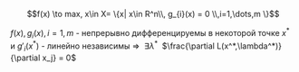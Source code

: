 $$f(x) \to max, x\in X= \{x| x\in R^n\\, g_{i}(x) = 0 \\,i=1,\dots,m   \}$$


$f(x), g_i(x), i=1,m$ - непрерывно дифференцируемы в некоторой точке $x^*$ и $g'_i(x^*)$ - линейно независимы $\Rightarrow$  $\exists \lambda^*$  $\frac{\partial L(x^*,\lambda^*)}{\partial x_j} = 0$